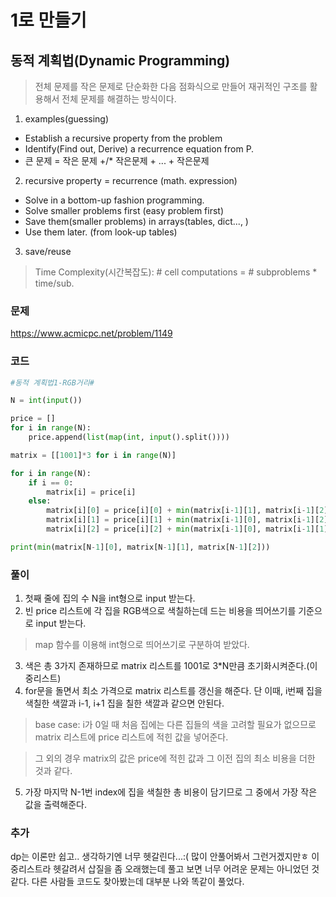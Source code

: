 1로 만들기
=======================================================
동적 계획법(Dynamic Programming)
-------------------------------------------------------
> 전체 문제를 작은 문제로 단순화한 다음 점화식으로 만들어 재귀적인 구조를 활용해서 전체 문제를 해결하는 방식이다.

1. examples(guessing)
- Establish a recursive property from the problem
- Identify(Find out, Derive) a recurrence equation from P.
- 큰 문제 = 작은 문제 +/* 작은문제 + ... + 작은문제
2. recursive property = recurrence (math. expression)
- Solve in a bottom-up fashion programming.
- Solve smaller problems first (easy problem first)
- Save them(smaller problems) in arrays(tables, dict..., )
- Use them later. (from look-up tables)
3. save/reuse

> Time Complexity(시간복잡도): # cell computations = # subproblems * time/sub.

### 문제
https://www.acmicpc.net/problem/1149

### 코드

``` python
#동적 계획법1-RGB거리#

N = int(input())

price = []
for i in range(N):
    price.append(list(map(int, input().split())))

matrix = [[1001]*3 for i in range(N)]

for i in range(N):
    if i == 0:
        matrix[i] = price[i]
    else:
        matrix[i][0] = price[i][0] + min(matrix[i-1][1], matrix[i-1][2])
        matrix[i][1] = price[i][1] + min(matrix[i-1][0], matrix[i-1][2])
        matrix[i][2] = price[i][2] + min(matrix[i-1][0], matrix[i-1][1])

print(min(matrix[N-1][0], matrix[N-1][1], matrix[N-1][2]))
```

### 풀이
1. 첫째 줄에 집의 수 N을 int형으로 input 받는다.
2. 빈 price 리스트에 각 집을 RGB색으로 색칠하는데 드는 비용을 띄어쓰기를 기준으로 input 받는다.
> map 함수를 이용해 int형으로 띄어쓰기로 구분하여 받았다.

3. 색은 총 3가지 존재하므로 matrix 리스트를 1001로 3*N만큼 초기화시켜준다.(이중리스트)
4. for문을 돌면서 최소 가격으로 matrix 리스트를 갱신을 해준다. 단 이때, i번째 집을 색칠한 색깔과 i-1, i+1 집을 칠한 색깔과 같으면 안된다.
> base case: i가 0일 때 처음 집에는 다른 집들의 색을 고려할 필요가 없으므로 matrix 리스트에 price 리스트에 적힌 값을 넣어준다.

> 그 외의 경우 matrix의 값은 price에 적힌 값과 그 이전 집의 최소 비용을 더한 것과 같다.
5. 가장 마지막 N-1번 index에 집을 색칠한 총 비용이 담기므로 그 중에서 가장 작은 값을 출력해준다.


### 추가

dp는 이론만 쉽고.. 생각하기엔 너무 헷갈린다...:(
많이 안풀어봐서 그런거겠지만ㅎ 이중리스트라 헷갈려서 삽질을 좀 오래했는데 풀고 보면 너무 어려운 문제는 아니었던 것 같다.
다른 사람들 코드도 찾아봤는데 대부분 나와 똑같이 풀었다.
